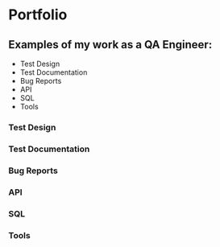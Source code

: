 # Portfolio

## Examples of my work as a QA Engineer:

- Test Design
- Test Documentation
- Bug Reports
- API
- SQL
- Tools

### Test Design
### Test Documentation
### Bug Reports
### API
### SQL
### Tools
